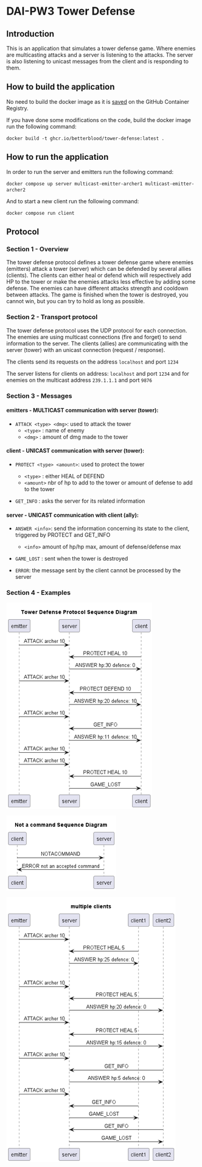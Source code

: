 # DAI-PW3 Tower Defense

## Introduction

This is an application that simulates a tower defense game. Where enemies are multicasting attacks and
a server is listening to the attacks. The server is also listening to unicast messages from the client and 
is responding to them. 

## How to build the application

No need to build the docker image as it is [saved](https://github.com/BetterBlood/DAI-PW3/pkgs/container/tower-defense) 
on the GitHub Container Registry.

If you have done some modifications on the code, build the docker image run the following command:

```
docker build -t ghcr.io/betterblood/tower-defense:latest .
```

## How to run the application

In order to run the server and emitters run the following command:

```
docker compose up server multicast-emitter-archer1 multicast-emitter-archer2
```

And to start a new client run the following command:

```
docker compose run client
```

[//]: # (TODO: add examples)

## Protocol

### Section 1 - Overview

The tower defense protocol defines a tower defense game where enemies (emitters) attack a tower (server) which can be 
defended by several allies (clients). The clients can either heal or defend which will respectively add HP to the tower
or make the enemies attacks less effective by adding some defense. The enemies can have different attacks strength and 
cooldown between attacks. The game is finished when the tower is destroyed, you cannot win, but you can try to hold as 
long as possible.

### Section 2 - Transport protocol

The tower defense protocol uses the UDP protocol for each connection. The enemies are using multicast connections 
(fire and forget) to send information to the server. The clients (allies) are communicating with the server (tower) with an 
unicast connection (request / response).

The clients send its requests on the address `localhost` and port `1234`

The server listens for clients on address: `localhost` and port `1234` and 
for enemies on the multicast address `239.1.1.1` and port `9876`

### Section 3 - Messages

#### emitters - MULTICAST communication with server (tower):

- `ATTACK <type> <dmg>`: used to attack the tower
  - `<type>` : name of enemy
  - `<dmg>`  : amount of dmg made to the tower

#### client - UNICAST communication with server (tower):

- `PROTECT <type> <amount>`: used to protect the tower
  - `<type>` : either HEAL of DEFEND 
  - `<amount>` nbr of hp to add to the tower or amount of defense to add to the tower

- `GET_INFO` : asks the server for its related information

#### server - UNICAST communication with client (ally):

- `ANSWER <info>`: send the information concerning its state to the client, triggered by PROTECT and GET_INFO
  - `<info>` amount of hp/hp max, amount of defense/defense max

- `GAME_LOST` : sent when the tower is destroyed

- `ERROR`: the message sent by the client cannot be processed by the server


### Section 4 - Examples

![diagram1](diagrams/Diagram1.png "Diagram")

![diagram2](diagrams/Diagram2.png "Diagram")

![diagram3](diagrams/Diagram3.png "Diagram")